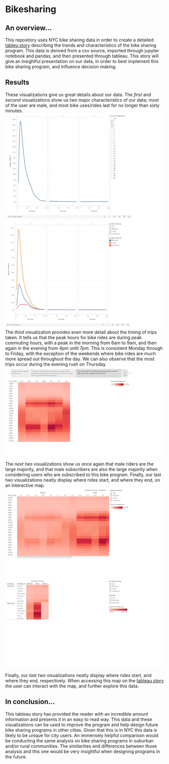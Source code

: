 # Bikesharing
## An overview...
  This repository uses NYC bike sharing data in order to create a detailed [tableu story](https://public.tableau.com/profile/k.sharma#!/vizhome/Bikesharing_Story/Deliverable) describing the trends and characteristics of the bike sharing program. This data is derived from a csv source, imported through jupyter notebook and pandas, and then presented through tableau. This story will give an insightful presentation on our data, in order to best implement this bike sharing program, and influence decision making.

## Results
  These visualizations give us great details about our data. The *first* and *second* visualizations show us two major characteristics of our data; most of the user are male, and most bike uses/rides last for no longer than sixty minutes.![visualizations](Resources/tableau_panel_1.png)![visualizations](Resources/tableau_panel_2.png)
The *third* visualization provides even more detail about the timing of trips taken. It tells us that the peak hours for bike rides are during peak commuting hours, with a peak in the morning from 6am to 9am, and then again in the evening from 4pm until 7pm. This is consistent Monday through to Friday, with the exception of the weekends where bike rides are much more spread out throughout the day. We can also observe that the most trips occur during the evening rush on Thursday. ![visualizations](Resources/tableau_panel_3.png)

  The *next two* visualizations show us once again that male riders are the large majority, and that male subscribers are also the large majority when considering users who are subscribed to this bike program. Finally, our last two visualizations neatly display where rides start, and where they end, on an interactive map.
![visualizations](Resources/tableau_panel_4.png)
![visualizations](Resources/tableau_panel_5.png)

  Finally, our *last two* visualizations neatly display where rides start, and where they end, respectively. When accessing this map on the [tableau story](https://public.tableau.com/profile/k.sharma#!/vizhome/Bikesharing_Story/Deliverable) the user can interact with the map, and further explore this data. 

## In conclusion...
  This tableau story has provided the reader with an incredible amount information and presents it in an easy to read way. This data and these visualizations can be used to improve the program and help design future bike sharing programs in other cities. Given that this is in NYC this data is likely to be unique for city users. An immensely helpful comparison would be conducting the same analysis on bike sharing programs in suburban and/or rural communities. The similarities and differences between those analysis and this one would be very insightful when designing programs in the future.

